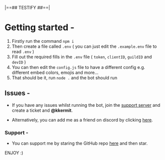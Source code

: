 |==## TESTIFY ##==|

# Getting started -

1. Firstly run the command ``npm i``
2. Then create a file called `.env` ( you can just edit the `.example.env` file to read `.env` )
3. Fill out the required fills in the `.env` file ( ``token``, ``clientID``, ``guildID`` and ``devID`` )
4. You can then edit the `config.js` file to have a different config e.g. different embed colors, emojis and more...
5. That should be it, run ``node .`` and the bot should run

## Issues -

- If you have any issues whilst running the bot, join the [support server](https://discord.gg/dHZkSQBf3T) and create a ticket and **@kkermit**.

- Alternatively, you can add me as a friend on discord by clicking [here](https://discord.com/users/526853643962679323).

### Support -

- You can support me by staring the GitHub repo [here](https://github.com/Kkkermit/Testify) and then star. 

ENJOY :)
